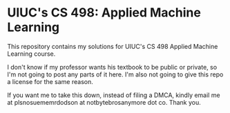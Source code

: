 # UIUC's CS 498: Applied Machine Learning
This repository contains my solutions for UIUC's CS 498 Applied Machine Learning course.

I don't know if my professor wants his textbook to be public or private, so I'm not going to post any parts of it here. I'm also not going to give this repo a license for the same reason.

If you want me to take this down, instead of filing a DMCA, kindly email me at plsnosuememrdodson at notbytebrosanymore dot co. Thank you.
